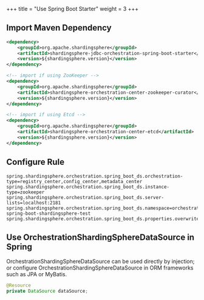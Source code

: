 +++
title = "Use Spring Boot Starter"
weight = 3
+++

## Import Maven Dependency

```xml
<dependency>
    <groupId>org.apache.shardingsphere</groupId>
    <artifactId>shardingsphere-jdbc-orchestration-spring-boot-starter</artifactId>
    <version>${shardingsphere.version}</version>
</dependency>

<!-- import if using ZooKeeper -->
<dependency>
    <groupId>org.apache.shardingsphere</groupId>
    <artifactId>shardingsphere-orchestration-center-zookeeper-curator</artifactId>
    <version>${shardingsphere.version}</version>
</dependency>

<!-- import if using Etcd -->
<dependency>
    <groupId>org.apache.shardingsphere</groupId>
    <artifactId>shardingsphere-orchestration-center-etcd</artifactId>
    <version>${shardingsphere.version}</version>
</dependency>
```

## Configure Rule

```properties
spring.shardingsphere.orchestration.spring_boot_ds.orchestration-type=registry_center,config_center,metadata_center
spring.shardingsphere.orchestration.spring_boot_ds.instance-type=zookeeper
spring.shardingsphere.orchestration.spring_boot_ds.server-lists=localhost:2181
spring.shardingsphere.orchestration.spring_boot_ds.namespace=orchestration-spring-boot-shardingsphere-test
spring.shardingsphere.orchestration.spring_boot_ds.properties.overwrite=true
```

## Use OrchestrationShardingSphereDataSource in Spring

OrchestrationShardingSphereDataSource can be used directly by injection; 
or configure OrchestrationShardingSphereDataSource in ORM frameworks such as JPA or MyBatis.

```java
@Resource
private DataSource dataSource;
```
